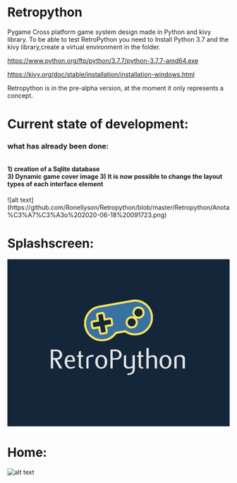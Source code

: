 # Retropython
 Pygame Cross platform game system design made in Python and kivy library.
To be able to test RetroPython you need to Install Python 3.7 and the kivy library,create a virtual environment in the folder.

https://www.python.org/ftp/python/3.7.7/python-3.7.7-amd64.exe

https://kivy.org/doc/stable/installation/installation-windows.html

Retropython is in the pre-alpha version, at the moment it only represents a concept.

<h1><strong>Current state of development:</strong></h1>
<h4><strong><h3>
what has already been done:</h3></strong></br>
1) creation of a Sqlite database</br>
3) Dynamic game cover image
3) It is now possible to change the layout types of each interface element</h4>
![alt text](https://github.com/Ronellyson/Retropython/blob/master/Retropython/Anota%C3%A7%C3%A3o%202020-06-18%20091723.png)

<h1><strong>Splashscreen:</strong></h1>


![alt text](https://github.com/Ronellyson/Retropython/blob/master/Retropython/SplashScreen.png)

<h1><strong>Home:</strong></h1>


![alt text](https://github.com/Ronellyson/Retropython/blob/master/Retropython/Home%20%E2%80%93%201.png)
